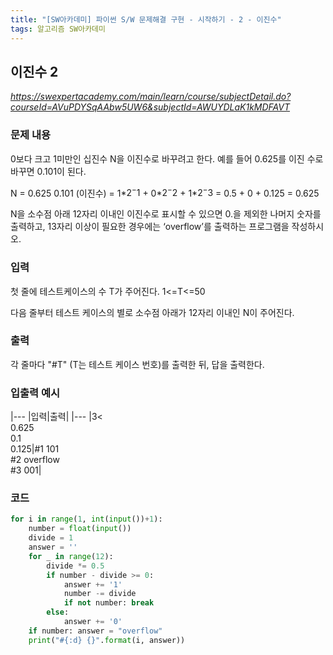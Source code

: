 ```yaml
---
title: "[SW아카데미] 파이썬 S/W 문제해결 구현 - 시작하기 - 2 - 이진수"
tags: 알고리즘 SW아카데미
---
```


## 이진수 2

*<https://swexpertacademy.com/main/learn/course/subjectDetail.do?courseId=AVuPDYSqAAbw5UW6&subjectId=AWUYDLaK1kMDFAVT>*

### 문제 내용

0보다 크고 1미만인 십진수 N을 이진수로 바꾸려고 한다. 예를 들어 0.625를 이진 수로 바꾸면 0.101이 된다.

N = 0.625
0.101 (이진수)
= 1\*$2^-1$ + 0\*$2^-2$ + 1\*$2^-3$
= 0.5 + 0 + 0.125
= 0.625

N을 소수점 아래 12자리 이내인 이진수로 표시할 수 있으면 0.을 제외한 나머지 숫자를 출력하고, 13자리 이상이 필요한 경우에는 ‘overflow’를 출력하는 프로그램을 작성하시오.

### 입력

첫 줄에 테스트케이스의 수 T가 주어진다. 1<=T<=50

다음 줄부터 테스트 케이스의 별로 소수점 아래가 12자리 이내인 N이 주어진다.

### 출력

각 줄마다 "#T" (T는 테스트 케이스 번호)를 출력한 뒤, 답을 출력한다.

### 입출력 예시

|---
|입력|출력|
|---
|3<<br>0.625<br>0.1<br>0.125|#1 101<br>#2 overflow<br>#3 001|

### 코드

``` python
for i in range(1, int(input())+1):
    number = float(input())
    divide = 1
    answer = ''
    for _ in range(12):
        divide *= 0.5
        if number - divide >= 0:
            answer += '1'
            number -= divide
            if not number: break
        else:
            answer += '0'
    if number: answer = "overflow"
    print("#{:d} {}".format(i, answer))
```